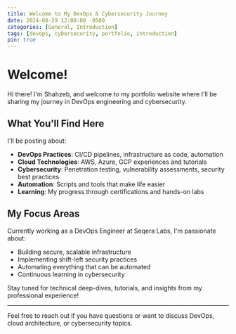 ```yaml
---
title: Welcome to My DevOps & Cybersecurity Journey
date: 2024-08-29 12:00:00 -0500
categories: [General, Introduction]
tags: [devops, cybersecurity, portfolio, introduction]
pin: true
---
```


# Welcome!

Hi there! I'm Shahzeb, and welcome to my portfolio website where I'll be sharing my journey in DevOps engineering and cybersecurity.

## What You'll Find Here

I'll be posting about:

- **DevOps Practices**: CI/CD pipelines, infrastructure as code, automation
- **Cloud Technologies**: AWS, Azure, GCP experiences and tutorials
- **Cybersecurity**: Penetration testing, vulnerability assessments, security best practices
- **Automation**: Scripts and tools that make life easier
- **Learning**: My progress through certifications and hands-on labs

## My Focus Areas

Currently working as a DevOps Engineer at Seqera Labs, I'm passionate about:
- Building secure, scalable infrastructure
- Implementing shift-left security practices
- Automating everything that can be automated
- Continuous learning in cybersecurity

Stay tuned for technical deep-dives, tutorials, and insights from my professional experience!

---

Feel free to reach out if you have questions or want to discuss DevOps, cloud architecture, or cybersecurity topics.